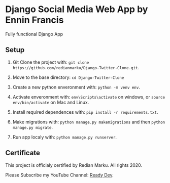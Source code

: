 # Django Social Media Web App by Ennin Francis

Fully functional Django App

<!-- Demo Image:
![](TwitterDemo.png) -->

## Setup

1. Git Clone the project with: ```git clone https://github.com/redianmarku/Django-Twitter-Clone.git```.

2. Move to the base directory: ```cd Django-Twitter-Clone```

3. Create a new python enveronment with: ```python -m venv env```.

4. Activate enveronment with: ```env\Scripts\activate``` on windows, or ```source env/bin/activate``` on Mac and Linux.

5. Install required dependences with: ```pip install -r requirements.txt```.

6. Make migrations with: ```python manage.py makemigrations``` and then ```python manage.py migrate```.

7. Run app localy with: ```python manage.py runserver```.

## Certificate
This project is officialy certified by Redian Marku.
All rights 2020.

Please Subscribe my YouTube Channel: <a href="https://www.youtube.com/channel/UCO5WiowKFnEw17AOk008WOQ" target="_blank">Ready Dev</a>.
